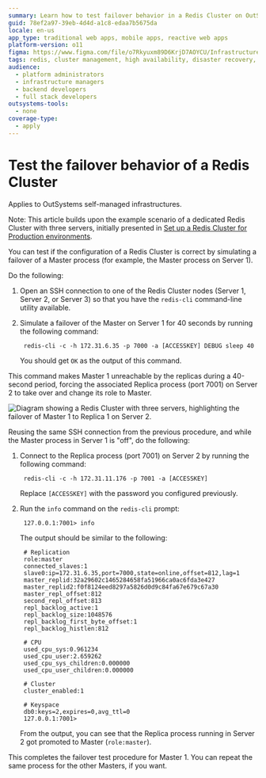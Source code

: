 ```yaml
---
summary: Learn how to test failover behavior in a Redis Cluster on OutSystems 11 (O11) by simulating a master process failure and observing replica promotion.
guid: 78ef2a97-39eb-4d4d-a1c8-edaa7b5675da
locale: en-us
app_type: traditional web apps, mobile apps, reactive web apps
platform-version: o11
figma: https://www.figma.com/file/o7Rkyuxm89D6KrjD7AOYCU/Infrastructure?node-id=1242:245
tags: redis, cluster management, high availability, disaster recovery, failover mechanism
audience:
  - platform administrators
  - infrastructure managers
  - backend developers
  - full stack developers
outsystems-tools:
  - none
coverage-type:
  - apply
---
```


# Test the failover behavior of a Redis Cluster

<div class="info" markdown="1">

Applies to OutSystems self-managed infrastructures.

</div>

<div class="info" markdown="1">

Note: This article builds upon the example scenario of a dedicated Redis Cluster with three servers, initially presented in [Set up a Redis Cluster for Production environments](setup-prod.md).

</div>

You can test if the configuration of a Redis Cluster is correct by simulating a failover of a Master process (for example, the Master process on Server 1).

Do the following:

1. Open an SSH connection to one of the Redis Cluster nodes (Server 1, Server 2, or Server 3) so that you have the `redis-cli` command-line utility available.

1. Simulate a failover of the Master on Server 1 for 40 seconds by running the following command:

        redis-cli -c -h 172.31.6.35 -p 7000 -a [ACCESSKEY] DEBUG sleep 40

    You should get `OK` as the output of this command.

This command makes Master 1 unreachable by the replicas during a 40-second period, forcing the associated Replica process (port 7001) on Server 2 to take over and change its role to Master.

![Diagram showing a Redis Cluster with three servers, highlighting the failover of Master 1 to Replica 1 on Server 2.](images/redis-arch-3-node-failover-test-diag.png "Redis Cluster 3-Node Failover Test Diagram")

Reusing the same SSH connection from the previous procedure, and while the Master process in Server 1 is "off", do the following:

1. Connect to the Replica process (port 7001) on Server 2 by running the following command:

        redis-cli -c -h 172.31.11.176 -p 7001 -a [ACCESSKEY]

    Replace `[ACCESSKEY]` with the password you configured previously.

1. Run the `info` command on the `redis-cli` prompt:

        127.0.0.1:7001> info

    The output should be similar to the following:

        # Replication
        role:master
        connected_slaves:1
        slave0:ip=172.31.6.35,port=7000,state=online,offset=812,lag=1
        master_replid:32a29602c1465284658fa51966ca0ac6fda3e427
        master_replid2:f0f8124eed8297a5826d0d9c84fa67e679c67a30
        master_repl_offset:812
        second_repl_offset:813
        repl_backlog_active:1
        repl_backlog_size:1048576
        repl_backlog_first_byte_offset:1
        repl_backlog_histlen:812

        # CPU
        used_cpu_sys:0.961234
        used_cpu_user:2.659262
        used_cpu_sys_children:0.000000
        used_cpu_user_children:0.000000

        # Cluster
        cluster_enabled:1

        # Keyspace
        db0:keys=2,expires=0,avg_ttl=0
        127.0.0.1:7001>

    From the output, you can see that the Replica process running in Server 2 got promoted to Master (`role:master`).

This completes the failover test procedure for Master 1. You can repeat the same process for the other Masters, if you want.

